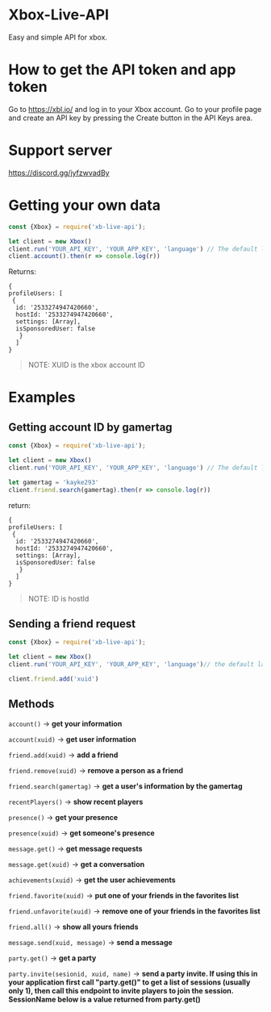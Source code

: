 # Xbox-Live-API
Easy and simple API for xbox.

# How to get the API token and app token 

Go to https://xbl.io/ and log in to your Xbox account. Go to your profile page and create an API key by pressing the Create button in the API Keys area.

# Support server

https://discord.gg/jyfzwvadBy

# Getting your own data 

```js
const {Xbox} = require('xb-live-api');

let client = new Xbox()
client.run('YOUR_API_KEY', 'YOUR_APP_KEY', 'language') // The default language is pt-br
client.account().then(r => console.log(r))
```
Returns: 
```
{
profileUsers: [
 {
  id: '2533274947420660',
  hostId: '2533274947420660',
  settings: [Array],
  isSponsoredUser: false
   }
  ]
}
```
> NOTE: XUID is the xbox account ID

# Examples

## Getting account ID by gamertag

```js
const {Xbox} = require('xb-live-api');

let client = new Xbox()
client.run('YOUR_API_KEY', 'YOUR_APP_KEY', 'language') // The default language is pt-br

let gamertag = 'kayke293'
client.friend.search(gamertag).then(r => console.log(r))
```

return: 
```
{
profileUsers: [
 {
  id: '2533274947420660',
  hostId: '2533274947420660',
  settings: [Array],
  isSponsoredUser: false
   }
  ]
}
```
> NOTE: ID is hostId

## Sending a friend request 

```js
const {Xbox} = require('xb-live-api');

let client = new Xbox()
client.run('YOUR_API_KEY', 'YOUR_APP_KEY', 'language')// the default language is pt-br

client.friend.add('xuid')
```

## Methods

`account()` -> **get your information**

`account(xuid)` -> **get user information**

`friend.add(xuid)` -> **add a friend**

`friend.remove(xuid)` -> **remove a person as a friend**

`friend.search(gamertag)` -> **get a user's information by the gamertag**

`recentPlayers()` -> **show recent players**

`presence()` -> **get your presence**

`presence(xuid)` -> **get someone's presence**

`message.get()` -> **get message requests**

`message.get(xuid)` -> **get a conversation**

`achievements(xuid)` -> **get the user achievements**

`friend.favorite(xuid)` -> **put one of your friends in the favorites list**

`friend.unfavorite(xuid)` -> **remove one of your friends in the favorites list**

`friend.all()` -> **show all yours friends**

`message.send(xuid, message)` -> **send a message**

`party.get()` -> **get a party**

`party.invite(sesionid, xuid, name)` -> **send a party invite. If using this in your application first call "party.get()" to get a list of sessions (usually only 1), then call this endpoint to invite players to join the session. SessionName below is a value returned from party.get()**